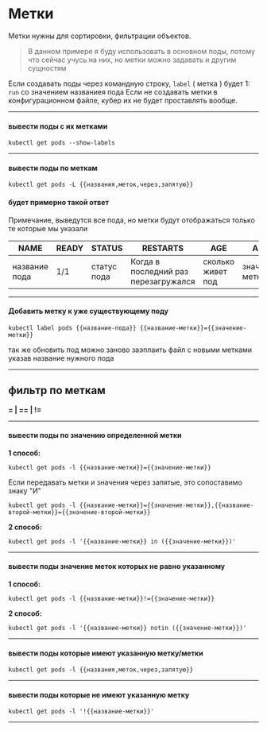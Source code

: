 # Метки

Метки нужны для сортировки, фильтрации объектов.

> В данном примере я буду использовать в основном поды, потому что сейчас учусь на них, но метки можно задавать и другим сущностям

Если создавать поды через командную строку, `label` ( метка ) будет 1: `run` со значением названиея пода
Если не создавать метки в конфигурационном файле, кубер их не будет проставлять вообще.

---

#### вывести поды с их метками

`kubectl get pods --show-labels`

---

#### вывести поды по меткам

`kubectl get pods -L {{названия,меток,через,запятую}}`

#### будет примерно такой ответ

Примечание, выведутся все пода, но метки будут отображаться только те которые мы указали

| NAME          | READY | STATUS      | RESTARTS                             | AGE               | APP            | ENVIRONMENT    |
| ------------- | ----- | ----------- | ------------------------------------ | ----------------- | -------------- | -------------- |
| название пода | 1/1   | статус пода | Когда в последний раз перезагружался | сколько живет под | значение метки | значение метки |

---

#### Добавить метку к уже существующему поду

`kubectl label pods {{название-пода}} {{название-метки}}={{значение-метки}}`

так же обновить под можно заново заэплаить файл с новыми метками указав название нужного пода

---

## фильтр по меткам

**= | == | !=**

---

#### вывести поды по значению определенной метки

**1 способ:**

`kubectl get pods -l {{название-метки}}={{значение-метки}}`

Если передавать метки и значения через запятые, это сопоставимо знаку "И"

`kubectl get pods -l {{название-метки}}={{значение-метки}},{{название-второй-метки}}={{значение-второй-метки}}`

**2 способ:**

`kubectl get pods -l '{{название-метки}} in ({{значение-метки}})'`

---

#### вывести поды значение меток которых не равно указанному

**1 способ:**

`kubectl get pods -l {{название-метки}}!={{значение-метки}}`

**2 способ:**

`kubectl get pods -l '{{название-метки}} notin ({{значение-метки}})'`

---

#### вывести поды которые имеют указанную метку/метки

`kubectl get pods -l {{названия,меток,через,запятую}}`

---

#### вывести поды которые не имеют указанную метку

`kubectl get pods -l '!{{название-метки}}'`

---
